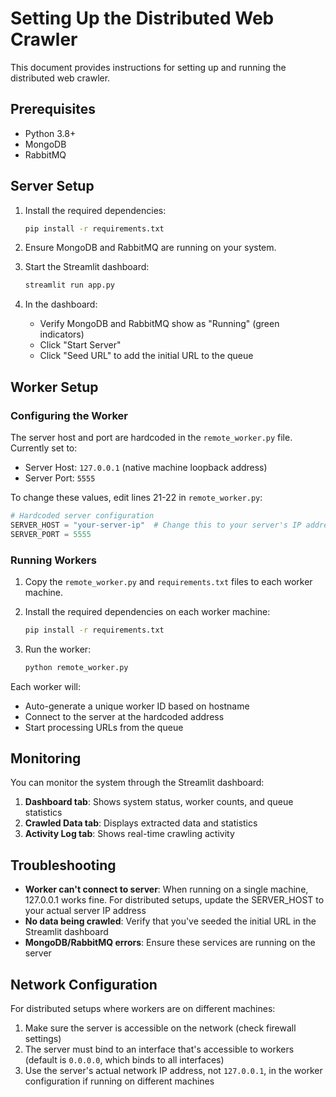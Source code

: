 # Setting Up the Distributed Web Crawler

This document provides instructions for setting up and running the distributed web crawler.

## Prerequisites

- Python 3.8+
- MongoDB
- RabbitMQ

## Server Setup

1. Install the required dependencies:
   ```bash
   pip install -r requirements.txt
   ```

2. Ensure MongoDB and RabbitMQ are running on your system.

3. Start the Streamlit dashboard:
   ```bash
   streamlit run app.py
   ```

4. In the dashboard:
   - Verify MongoDB and RabbitMQ show as "Running" (green indicators)
   - Click "Start Server"
   - Click "Seed URL" to add the initial URL to the queue

## Worker Setup

### Configuring the Worker

The server host and port are hardcoded in the `remote_worker.py` file. Currently set to:
- Server Host: `127.0.0.1` (native machine loopback address)
- Server Port: `5555`

To change these values, edit lines 21-22 in `remote_worker.py`:

```python
# Hardcoded server configuration
SERVER_HOST = "your-server-ip"  # Change this to your server's IP address
SERVER_PORT = 5555
```

### Running Workers

1. Copy the `remote_worker.py` and `requirements.txt` files to each worker machine.

2. Install the required dependencies on each worker machine:
   ```bash
   pip install -r requirements.txt
   ```

3. Run the worker:
   ```bash
   python remote_worker.py
   ```

Each worker will:
- Auto-generate a unique worker ID based on hostname
- Connect to the server at the hardcoded address
- Start processing URLs from the queue

## Monitoring

You can monitor the system through the Streamlit dashboard:

1. **Dashboard tab**: Shows system status, worker counts, and queue statistics
2. **Crawled Data tab**: Displays extracted data and statistics
3. **Activity Log tab**: Shows real-time crawling activity

## Troubleshooting

- **Worker can't connect to server**: When running on a single machine, 127.0.0.1 works fine. For distributed setups, update the SERVER_HOST to your actual server IP address
- **No data being crawled**: Verify that you've seeded the initial URL in the Streamlit dashboard
- **MongoDB/RabbitMQ errors**: Ensure these services are running on the server

## Network Configuration

For distributed setups where workers are on different machines:

1. Make sure the server is accessible on the network (check firewall settings)
2. The server must bind to an interface that's accessible to workers (default is `0.0.0.0`, which binds to all interfaces)
3. Use the server's actual network IP address, not `127.0.0.1`, in the worker configuration if running on different machines 